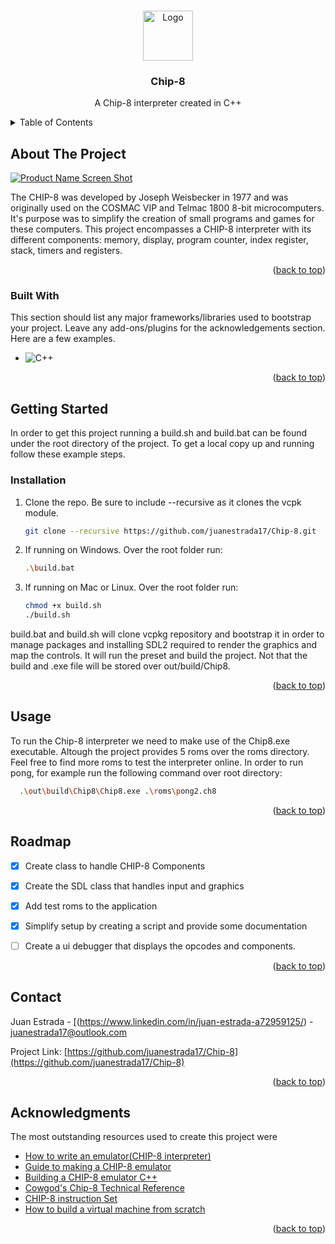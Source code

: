 <a id="readme-top"></a>
<!-- PROJECT LOGO -->
<br />
<div align="center">
  <a href="https://github.com/othneildrew/Best-README-Template">
    <img src="images/logo.png" alt="Logo" width="80" height="80">
  </a>

  <h3 align="center">Chip-8</h3>

  <p align="center">
    A Chip-8 interpreter created in C++ 
    <br />
</div>


<!-- TABLE OF CONTENTS -->
<details>
  <summary>Table of Contents</summary>
  <ol>
    <li>
      <a href="#about-the-project">About The Project</a>
      <ul>
        <li><a href="#built-with">Built With</a></li>
      </ul>
    </li>
    <li>
      <a href="#getting-started">Getting Started</a>
      <ul>
        <li><a href="#installation">Installation</a></li>
      </ul>
    </li>
    <li><a href="#usage">Usage</a></li>
    <li><a href="#contact">Contact</a></li>
    <li><a href="#acknowledgments">Acknowledgments</a></li>
  </ol>
</details>


<!-- ABOUT THE PROJECT -->
## About The Project

[![Product Name Screen Shot][product-screenshot]](https://example.com)

The CHIP-8 was developed by Joseph Weisbecker in 1977 and was originally used on the COSMAC VIP and Telmac 1800 8-bit microcomputers. It's purpose was to simplify the creation of small programs and games for these computers. This project encompasses a CHIP-8 interpreter with its different components: memory, display, program counter, index register, stack, timers and registers.

<p align="right">(<a href="#readme-top">back to top</a>)</p>

### Built With

This section should list any major frameworks/libraries used to bootstrap your project. Leave any add-ons/plugins for the acknowledgements section. Here are a few examples.

* ![C++][C++]

<p align="right">(<a href="#readme-top">back to top</a>)</p>



<!-- GETTING STARTED -->
## Getting Started

In order to get this project running a build.sh and build.bat can be found under the root directory of the project. To get a local copy up and running follow these example steps. 

### Installation

1. Clone the repo. Be sure to include --recursive as it clones the vcpk module.
   ```sh
   git clone --recursive https://github.com/juanestrada17/Chip-8.git
   ```
2. If running on Windows. Over the root folder run:
   ```sh
   .\build.bat
   ```
4. If running on Mac or Linux. Over the root folder run:
   ```sh
   chmod +x build.sh
   ./build.sh
   ```
build.bat and build.sh will clone vcpkg repository and bootstrap it in order to manage packages and installing SDL2 required to render the graphics and map the controls. It will run the preset and build the project. Not that the build and .exe file will be stored over out/build/Chip8. 

<p align="right">(<a href="#readme-top">back to top</a>)</p>



<!-- USAGE EXAMPLES -->
## Usage

To run the Chip-8 interpreter we need to make use of the Chip8.exe executable. Altough the project provides 5 roms over the roms directory. Feel free to find more roms to test the interpreter online. In order to run pong, for example run the following command over root directory: 
```sh
  .\out\build\Chip8\Chip8.exe .\roms\pong2.ch8
```


<p align="right">(<a href="#readme-top">back to top</a>)</p>



<!-- ROADMAP -->
## Roadmap

- [x] Create class to handle CHIP-8 Components
- [x] Create the SDL class that handles input and graphics
- [x] Add test roms to the application
- [x] Simplify setup by creating a script and provide some documentation 
- [ ] Create a ui debugger that displays the opcodes and components.


<p align="right">(<a href="#readme-top">back to top</a>)</p>


<!-- CONTACT -->
## Contact

Juan Estrada - [(https://www.linkedin.com/in/juan-estrada-a72959125/) - juanestrada17@outlook.com

Project Link: [https://github.com/juanestrada17/Chip-8](https://github.com/juanestrada17/Chip-8)

<p align="right">(<a href="#readme-top">back to top</a>)</p>



<!-- ACKNOWLEDGMENTS -->
## Acknowledgments

The most outstanding resources used to create this project were 

* [How to write an emulator(CHIP-8 interpreter)](https://multigesture.net/articles/how-to-write-an-emulator-chip-8-interpreter/)
* [Guide to making a CHIP-8 emulator](https://tobiasvl.github.io/blog/write-a-chip-8-emulator/)
* [Building a CHIP-8 emulator C++](https://austinmorlan.com/posts/chip8_emulator/)
* [Cowgod's Chip-8 Technical Reference](http://devernay.free.fr/hacks/chip8/C8TECH10.HTM)
* [CHIP-8 instruction Set](https://johnearnest.github.io/Octo/docs/chip8ref.pdf)
* [How to build a virtual machine from scratch](https://www.youtube.com/watch?v=BNXP0w4Ppto&ab_channel=PhilipBohun)

<p align="right">(<a href="#readme-top">back to top</a>)</p>



<!-- MARKDOWN LINKS & IMAGES -->
<!-- https://www.markdownguide.org/basic-syntax/#reference-style-links -->
[contributors-shield]: https://img.shields.io/github/contributors/othneildrew/Best-README-Template.svg?style=for-the-badge
[contributors-url]: https://github.com/othneildrew/Best-README-Template/graphs/contributors
[forks-shield]: https://img.shields.io/github/forks/othneildrew/Best-README-Template.svg?style=for-the-badge
[forks-url]: https://github.com/othneildrew/Best-README-Template/network/members
[stars-shield]: https://img.shields.io/github/stars/othneildrew/Best-README-Template.svg?style=for-the-badge
[stars-url]: https://github.com/othneildrew/Best-README-Template/stargazers
[issues-shield]: https://img.shields.io/github/issues/othneildrew/Best-README-Template.svg?style=for-the-badge
[issues-url]: https://github.com/othneildrew/Best-README-Template/issues
[license-shield]: https://img.shields.io/github/license/othneildrew/Best-README-Template.svg?style=for-the-badge
[license-url]: https://github.com/othneildrew/Best-README-Template/blob/master/LICENSE.txt
[linkedin-shield]: https://img.shields.io/badge/-LinkedIn-black.svg?style=for-the-badge&logo=linkedin&colorB=555
[linkedin-url]: https://linkedin.com/in/othneildrew
[product-screenshot]: images/screenshot.png
[C++]: https://img.shields.io/badge/C++-007ACC?style=for-the-badge&logo=cplusplus&logoColor=white
